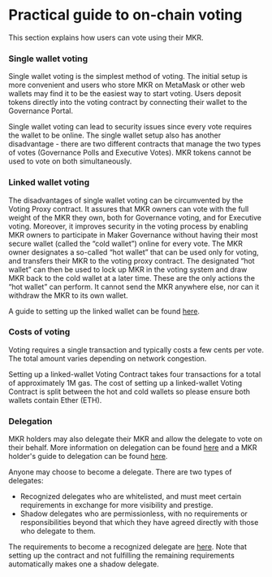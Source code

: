 # Practical guide to on-chain voting
This section explains how users can vote using their MKR. 

### Single wallet voting
Single wallet voting is the simplest method of voting. The initial setup is more convenient and users who store MKR on MetaMask or other web wallets may find it to be the easiest way to start voting. Users deposit tokens directly into the voting contract by connecting their wallet to the Governance Portal. 

Single wallet voting can lead to security issues since every vote requires the wallet to be online. The single wallet setup also has another disadvantage - there are two different contracts that manage the two types of votes (Governance Polls and Executive Votes). MKR tokens cannot be used to vote on both simultaneously. 

### Linked wallet voting
The disadvantages of single wallet voting can be circumvented by the Voting Proxy contract. It assures that MKR owners can vote with the full weight of the MKR they own, both for Governance voting, and for Executive voting. Moreover, it improves security in the voting process by enabling MKR owners to participate in Maker Governance without having their most secure wallet (called the “cold wallet”) online for every vote. The MKR owner designates a so-called “hot wallet” that can be used only for voting, and transfers their MKR to the voting proxy contract. The designated “hot wallet” can then be used to lock up MKR in the voting system and draw MKR back to the cold wallet at a later time. These are the only actions the “hot wallet” can perform. It cannot send the MKR anywhere else, nor can it withdraw the MKR to its own wallet.

A guide to setting up the linked wallet can be found [here](https://makerdao.world/en/learn/governance/voting-setup/).

### Costs of voting
Voting requires a single transaction and typically costs a few cents per vote. The total amount varies depending on network congestion.

Setting up a linked-wallet Voting Contract takes four transactions for a total of approximately 1M gas. The cost of setting up a linked-wallet Voting Contract is split between the hot and cold wallets so please ensure both wallets contain Ether (ETH).


### Delegation
MKR holders may also delegate their MKR and allow the delegate to vote on their behalf. More information on delegation can be found [here](https://forum.makerdao.com/t/delegation-and-makerdao/9429) and a MKR holder's guide to delegation can be found [here](https://forum.makerdao.com/t/mkr-holder-s-guide-to-delegation/9602).

Anyone may choose to become a delegate. There are two types of delegates:
- Recognized delegates who are whitelisted, and must meet certain requirements in exchange for more visibility and prestige.
- Shadow delegates who are permissionless, with no requirements or responsibilities beyond that which they have agreed directly with those who delegate to them.

The requirements to become a recognized delegate are [here](https://forum.makerdao.com/t/recognised-delegate-requirements/9421). Note that setting up the contract and not fulfilling the remaining requirements automatically makes one a shadow delegate.
